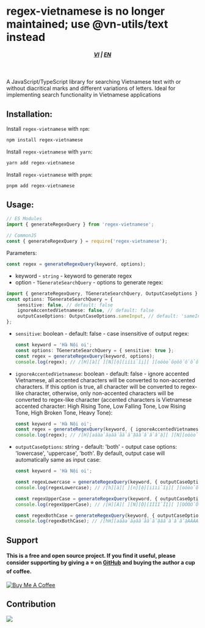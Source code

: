 <h1>regex-vietnamese is no longer maintained; use @vn-utils/text instead</h1>

<div style="text-align: center;">
    <h5>
        <a href="./README.vi_vn.md">VI</a>
        |
        <a href="./README.md">EN</a>
    </h5>
</div>
<br/>

A JavaScript/TypeScript library for searching Vietnamese text with or without diacritical marks and different variations of letters. Ideal for implementing search functionality in Vietnamese applications

## Installation:

Install `regex-vietnamese` with `npm`:

```bash
npm install regex-vietnamese
```

Install `regex-vietnamese` with `yarn`:

```bash
yarn add regex-vietnamese
```

Install `regex-vietnamese` with `pnpm`:

```bash
pnpm add regex-vietnamese
```

## Usage:

```typescript
// ES Modules
import { generateRegexQuery } from 'regex-vietnamese';

// CommonJS
const { generateRegexQuery } = require('regex-vietnamese');
```

Parameters:

```typescript
const regex = generateRegexQuery(keyword, options);
```

-   keyword - `string` - keyword to generate regex
-   option - `TGenerateSearchQuery` - options to generate regex:

```typescript
import { generateRegexQuery, TGenerateSearchQuery, OutputCaseOptions } from 'regex-vietnamese';
const options: TGenerateSearchQuery = {
    sensitive: false, // default: false
    ignoreAccentedVietnamese: false, // default: false
    outputCaseOptions: OutputCaseOptions.sameInput, // default: 'sameInput'
};
```

-   `sensitive`: boolean - default: false - case insensitive of output regex:

    ```typescript
    const keyword = 'Hà Nội oi';
    const options: TGenerateSearchQuery = { sensitive: true };
    const regex = generateRegexQuery(keyword, options);
    console.log(regex); // /[H][à][ ][N][ộ][iíìỉĩị][ ][oóòỏõọôốồổỗộơớờởỡợ][iíìỉĩị]/
    ```

-   `ignoreAccentedVietnamese`: boolean - default: false - ignore accented Vietnamese, all accented characters will be converted to non-accented characters. If this option is true, all character will be converted to regex-like character, otherwise, only non-accented characters will be converted to regex-like character (accented characters is Vietnamese accented character: High Rising Tone, Low Falling Tone, Low Rising Tone, High Broken Tone, Heavy Tone):

    ```typescript
    const keyword = 'Hà Nội oi';
    const regex = generateRegexQuery(keyword, { ignoreAccentedVietnamese: true });
    console.log(regex); // /[H][aáàảãạăắằẳẵặâấầẩẫậ][ ][N][oóòỏõọôốồổỗộơớờởỡợ][iíìỉĩị][ ][oóòỏõọôốồổỗộơớờởỡợ][iíìỉĩị]/i
    ```

-   `outputCaseOptions`: string - default: 'both' - output case options: 'lowercase', 'uppercase', 'both'. By default, output case will automatically same as input case:

    ```typescript
    const keyword = 'Hà Nội oi';

    const regexLowercase = generateRegexQuery(keyword, { outputCaseOptions: 'lowercase' });
    console.log(regexLowercase); // /[h][à][ ][n][ộ][iíìỉĩị][ ][oóòỏõọôốồổỗộơớờởỡợ][iíìỉĩị]/i

    const regexUpperCase = generateRegexQuery(keyword, { outputCaseOptions: 'uppercase' });
    console.log(regexUpperCase); // /[H][À][ ][N][Ộ][IÍÌỈĨỊ][ ][OÓÒỎÕỌÔỐỒỔỖỘƠỚỜỞỠỢ][IÍÌỈĨỊ]/i

    const regexBothCase = generateRegexQuery(keyword, { outputCaseOptions: 'both' });
    console.log(regexBothCase); // /[hH][aáàảãạăắằẳẵặâấầẩẫậAÁÀẢÃẠĂẮẰẲẴẶÂẤẦẨẪẬ][ ][nN][oóòỏõọôốồổỗộơớờởỡợOÓÒỎÕỌÔỐỒỔỖỘƠỚỜỞỠỢ][iíìỉĩịIÍÌỈĨỊ][ ][oóòỏõọôốồổỗộơớờởỡợOÓÒỎÕỌÔỐỒỔỖỘƠỚỜỞỠỢ][iíìỉĩịIÍÌỈĨỊ]/i
    ```

## Support

#### This is a free and open source project. If you find it useful, please consider supporting by giving a ⭐️ on [GitHub](https://github.com/lehuygiang28/text) and buying the author a cup of coffee.

<a href="https://www.buymeacoffee.com/lehuygiang28" target="_blank"><img src="https://www.buymeacoffee.com/assets/img/custom_images/yellow_img.png" alt="Buy Me A Coffee"></a>

## Contribution

<a href="https://github.com/lehuygiang28/regex-vietnamese/graphs/contributors">
  <img src="https://contrib.rocks/image?repo=lehuygiang28/regex-vietnamese" />
</a>
